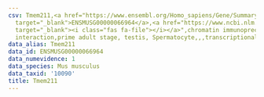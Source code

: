 ```yaml
---
csv: Tmem211,<a href="https://www.ensembl.org/Homo_sapiens/Gene/Summary?db=core;g=ENSMUSG00000066964"
  target="_blank">ENSMUSG00000066964</a>,<a href="https://www.ncbi.nlm.nih.gov/pubmed/25450459"
  target="_blank"><i class="fas fa-file"></i></a>",chromatin immunoprecipitation assay,direct
  interaction,prime adult stage, testis, Spermatocyte,,,transcriptional regulation,
data_alias: Tmem211
data_id: ENSMUSG00000066964
data_numevidence: 1
data_species: Mus musculus
data_taxid: '10090'
title: Tmem211
---
```

